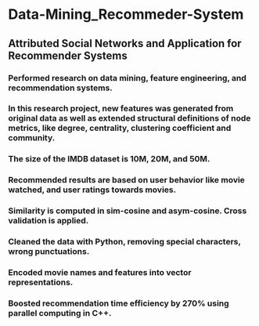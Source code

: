 # Data-Mining_Recommeder-System
## Attributed Social Networks and Application for Recommender Systems
### Performed research on data mining, feature engineering, and recommendation systems.
### In this research project, new features was generated from original data as well as extended structural definitions of node metrics, like degree, centrality, clustering coefficient and community.
### The size of the IMDB dataset is 10M, 20M, and 50M.
### Recommended results are based on user behavior like movie watched, and user ratings towards movies.
### Similarity is computed in sim-cosine and asym-cosine. Cross validation is applied.
### Cleaned the data with Python, removing special characters, wrong punctuations.
### Encoded movie names and features into vector representations.
### Boosted recommendation time efficiency by 270% using parallel computing in C++.
